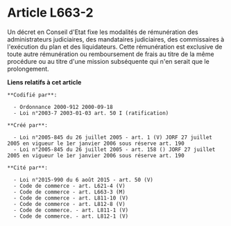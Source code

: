 # Article L663-2

Un décret en Conseil d'Etat fixe les modalités de rémunération des administrateurs judiciaires, des mandataires judiciaires,
des commissaires à l'exécution du plan et des liquidateurs. Cette rémunération est exclusive de toute autre rémunération ou
remboursement de frais au titre de la même procédure ou au titre d'une mission subséquente qui n'en serait que le
prolongement.

**Liens relatifs à cet article**

	**Codifié par**:

	  - Ordonnance 2000-912 2000-09-18
	  - Loi n°2003-7 2003-01-03 art. 50 I (ratification)

	**Créé par**:

	  - Loi n°2005-845 du 26 juillet 2005 - art. 1 (V) JORF 27 juillet 2005 en vigueur le 1er janvier 2006 sous réserve art. 190
	  - Loi n°2005-845 du 26 juillet 2005 - art. 158 () JORF 27 juillet 2005 en vigueur le 1er janvier 2006 sous réserve art. 190

	**Cité par**:

	  - Loi n°2015-990 du 6 août 2015 - art. 50 (V)
	  - Code de commerce - art. L621-4 (V)
	  - Code de commerce - art. L663-3 (M)
	  - Code de commerce - art. L811-10 (V)
	  - Code de commerce - art. L812-8 (V)
	  - Code de commerce. - art. L811-1 (V)
	  - Code de commerce. - art. L812-1 (V)
